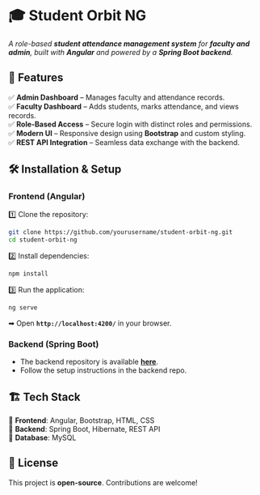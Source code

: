 # **🎓 Student Orbit NG**  

_A role-based **student attendance management system** for **faculty and admin**, built with **Angular** and powered by a **Spring Boot backend**._  

## 🚀 **Features**  
✅ **Admin Dashboard** – Manages faculty and attendance records.  
✅ **Faculty Dashboard** – Adds students, marks attendance, and views records.  
✅ **Role-Based Access** – Secure login with distinct roles and permissions.  
✅ **Modern UI** – Responsive design using **Bootstrap** and custom styling.  
✅ **REST API Integration** – Seamless data exchange with the backend.  

## 🛠 **Installation & Setup**  

### **Frontend (Angular)**  
1️⃣ Clone the repository:  
   ```sh
   git clone https://github.com/yourusername/student-orbit-ng.git
   cd student-orbit-ng
   ```  
2️⃣ Install dependencies:  
   ```sh
   npm install
   ```  
3️⃣ Run the application:  
   ```sh
   ng serve
   ```  
   ➡ Open **`http://localhost:4200/`** in your browser.  

### **Backend (Spring Boot)**  
- The backend repository is available **[here](https://github.com/srv-geek/Student-Orbit/tree/master)**.  
- Follow the setup instructions in the backend repo.  

## 🏗 **Tech Stack**  
🔹 **Frontend**: Angular, Bootstrap, HTML, CSS  
🔹 **Backend**: Spring Boot, Hibernate, REST API  
🔹 **Database**: MySQL  

## 📜 **License**  
This project is **open-source**. Contributions are welcome! 
